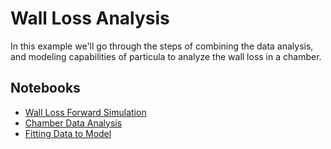 # Wall Loss Analysis

In this example we'll go through the steps of combining the data analysis,
and modeling capabilities of particula to analyze the wall loss in a
chamber.

## Notebooks

- [Wall Loss Forward Simulation](notebooks/wall_loss_forward_simulation.ipynb)
- [Chamber Data Analysis](notebooks/chamber_smps_data.ipynb)
- [Fitting Data to Model](notebooks/forward_fit_simple.ipynb)